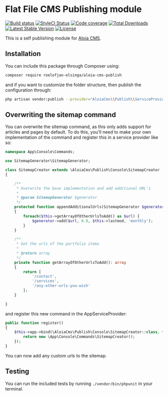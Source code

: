 # Flat File CMS Publishing module

[![Build status](https://travis-ci.com/roelofjan-elsinga/flat-file-cms-publish.svg)](https://travis-ci.com/roelofjan-elsinga/aloia-cms-publish)
[![StyleCI Status](https://github.styleci.io/repos/202364633/shield)](https://github.styleci.io/repos/202364633)
[![Code coverage](https://codecov.io/gh/roelofjan-elsinga/aloia-cms-publish/branch/master/graph/badge.svg)](https://codecov.io/gh/roelofjan-elsinga/aloia-cms-publish)
[![Total Downloads](https://poser.pugx.org/roelofjan-elsinga/aloia-cms-publish/downloads)](https://packagist.org/packages/roelofjan-elsinga/aloia-cms-publish)
[![Latest Stable Version](https://poser.pugx.org/roelofjan-elsinga/aloia-cms-publish/v/stable)](https://packagist.org/packages/roelofjan-elsinga/aloia-cms-publish)
[![License](https://poser.pugx.org/roelofjan-elsinga/aloia-cms-publish/license)](https://packagist.org/packages/roelofjan-elsinga/aloia-cms-publish)

This is a self publishing module for [Aloia CMS](https://github.com/roelofjan-elsinga/aloia-cms).

## Installation

You can include this package through Composer using:

```bash
composer require roelofjan-elsinga/aloia-cms-publish
```

and if you want to customize the folder structure, then publish the configuration through:

```bash
php artisan vendor:publish --provider="AloiaCms\\Publish\\ServiceProvider"
```

## Overwriting the sitemap command

You can overwrite the sitemap command, as this only adds support for articles and 
pages by default. To do this, you'll need to make your own implementation of the 
command and register this in a service provider like so:

```php
namespace App\Console\Commands;

use SitemapGenerator\SitemapGenerator;

class SitemapCreator extends \AloiaCms\Publish\Console\SitemapCreator
{

    /**
     * Overwrite the base implementation and add additional URL's
     *
     * @param SitemapGenerator $generator
     */
    protected function appendAdditionalUrls(SitemapGenerator $generator): void
    {
        foreach($this->getArrayOfOtherUrlsToAdd() as $url) {
            $generator->add($url, 0.8, $this->lastmod, 'monthly');
        }
    }

    /**
     * Get the urls of the portfolio items
     *
     * @return array
     */
    private function getArrayOfOtherUrlsToAdd(): array
    {
        return [
            '/contact',
            '/services',
            '/any-other-urls-you-wish'
        ];
    }

}
```

and register this new command in the AppServiceProvider:

```php
public function register()
{
    $this->app->bind(\AloiaCms\Publish\Console\SitemapCreator::class, function () {
        return new \App\Console\Commands\SitemapCreator();
    });
}
```

You can now add any custom urls to the sitemap.

## Testing

You can run the included tests by running ``./vendor/bin/phpunit`` in your terminal.
